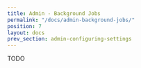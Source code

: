 ```yaml
---
title: Admin - Background Jobs
permalink: "/docs/admin-background-jobs/"
position: 7
layout: docs
prev_section: admin-configuring-settings
---
```


TODO
